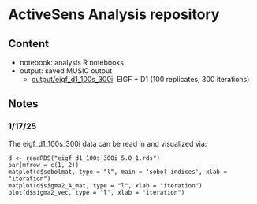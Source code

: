 # ActiveSens Analysis repository

## Content
- notebook: analysis R notebooks
- output: saved MUSIC output
  - [output/eigf_d1_100s_300i](https://github.com/NSF-RESUME/activeSens_analysis/tree/main/output/eigf_d1_100s_300i): EIGF + D1 (100 replicates, 300 iterations)

## Notes
### 1/17/25
The eigf_d1_100s_300i data can be read in and visualized via:
```
d <- readRDS("eigf_d1_100s_300i_5.0_1.rds") 
par(mfrow = c(1, 2))   
matplot(d$sobolmat, type = "l", main = 'sobol indices', xlab = "iteration")  
matplot(d$sigma2_A_mat, type = "l", xlab = "iteration")  
plot(d$sigma2_vec, type = "l", xlab = "iteration")
```
